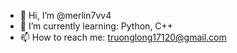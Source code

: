 - 👋 Hi, I’m @merlin7vv4
- 🌱 I’m currently learning: Python, C++ 
- 📫 How to reach me: truonglong17120@gmail.com

<!---
merlin7vv4/merlin7vv4 is a ✨ special ✨ repository because its `README.md` (this file) appears on your GitHub profile.
You can click the Preview link to take a look at your changes.
--->
